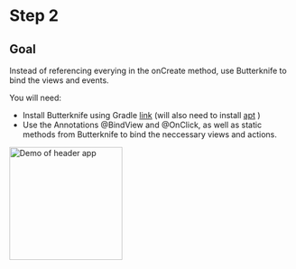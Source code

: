 Step 2
===

Goal
---

Instead of referencing everying in the onCreate method, use Butterknife to bind the views and events.

You will need:

* Install Butterknife using Gradle [link](https://github.com/JakeWharton/butterknife) (will also need to install [apt](https://bitbucket.org/hvisser/android-apt) )
* Use the Annotations @BindView and @OnClick, as well as static methods from Butterknife to bind the neccessary views and actions. 

<img src="https://lh3.googleusercontent.com/IvVo_ifl4u5irIxTsvC18SXTJbh6hdjF2yTIiBHMPk0fMki0JY5FH0wm7wlEEhc68hvpvhPn1p6XDpR_jWjax2IQLb4flvwrnHSpADmZRoVddCrdlQ-hFB2636fHp8V86MIAWHooigboMuM1b_XCq0QqB_GrmwxijzVR8Ea2d5SmBG8IAABFGAE6ATfJZQWogf27LN9NtxPx5PHmuiRtvGtX3-2T0nXkBTdzz8lPUrLJbdLfda1QnyhrIx4OFdNIDtWe0nz7sQsyiOVKp4Dq5J5zQToMliW8VmffUbUwrHLgEzPa1BDc5rNkEtfPffadOGpXEt_nclX_w5qpTrDhLStCU-oTRrlCJNdkOu2Ah7dr32f0GzScgdxUiC-ELrVF4yv0m29iM_F2b6lyC54jPYSEP4F2qHOpv02-XNGYDl_dtCNETPBdf6taHNNcUJhB-8UoqdGtvxHpEj17ZAzU4e6Fpj2E-iwMEdNAgOl_Y6q76zMPA1aoKqNwD_o1iiKkZHyLmVc9LnsIfrLKL4wEKhIB2WBVehRhO76dgQO15JcwYSsOTAV5zCqJeDmbXaSG-B7dgdFCPwxe2pVCJpY_yG2KuptSZcdiFQ9p-qxS9suRMYeaQg=w480-h984-no" alt="Demo of header app" style="width: 200px;" />

